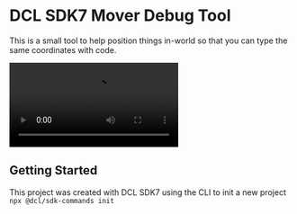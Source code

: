 # DCL SDK7 Mover Debug Tool

This is a small tool to help position things in-world so that you can type the same coordinates with code.

![](videos/init.mp4)

## Getting Started

This project was created with DCL SDK7 using the CLI to init a new project
`npx @dcl/sdk-commands init`
